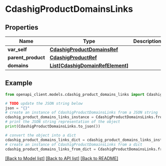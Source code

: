 # CdashigProductDomainsLinks


## Properties

Name | Type | Description | Notes
------------ | ------------- | ------------- | -------------
**var_self** | [**CdashigProductDomainsRef**](CdashigProductDomainsRef.md) |  | [optional] 
**parent_product** | [**CdashigProductRef**](CdashigProductRef.md) |  | [optional] 
**domains** | [**List[CdashigDomainRefElement]**](CdashigDomainRefElement.md) |  | [optional] 

## Example

```python
from openapi_client.models.cdashig_product_domains_links import CdashigProductDomainsLinks

# TODO update the JSON string below
json = "{}"
# create an instance of CdashigProductDomainsLinks from a JSON string
cdashig_product_domains_links_instance = CdashigProductDomainsLinks.from_json(json)
# print the JSON string representation of the object
print(CdashigProductDomainsLinks.to_json())

# convert the object into a dict
cdashig_product_domains_links_dict = cdashig_product_domains_links_instance.to_dict()
# create an instance of CdashigProductDomainsLinks from a dict
cdashig_product_domains_links_from_dict = CdashigProductDomainsLinks.from_dict(cdashig_product_domains_links_dict)
```
[[Back to Model list]](../README.md#documentation-for-models) [[Back to API list]](../README.md#documentation-for-api-endpoints) [[Back to README]](../README.md)


